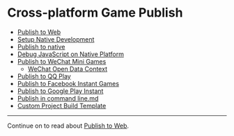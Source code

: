 # Cross-platform Game Publish

- [Publish to Web](publish-web.md)
- [Setup Native Development](setup-native-development.md)
- [Publish to native](publish-native.md)
- [Debug JavaScript on Native Platform](debug-jsb.md)
- [Publish to WeChat Mini Games](publish-wechatgame.md)
    - [WeChat Open Data Context](publish-wechatgame-sub-domain.md)
- [Publish to QQ Play](publish-qqplay.md)
- [Publish to Facebook Instant Games](publish-fb-instant-games.md)
- [Publish to Google Play Instant](publish-android-instant.md)
- [Publish in command line.md](publish-in-command-line.md)
- [Custom Project Build Template](custom-project-build-template.md)

<hr>

Continue on to read about [Publish to Web](publish-web.md).
